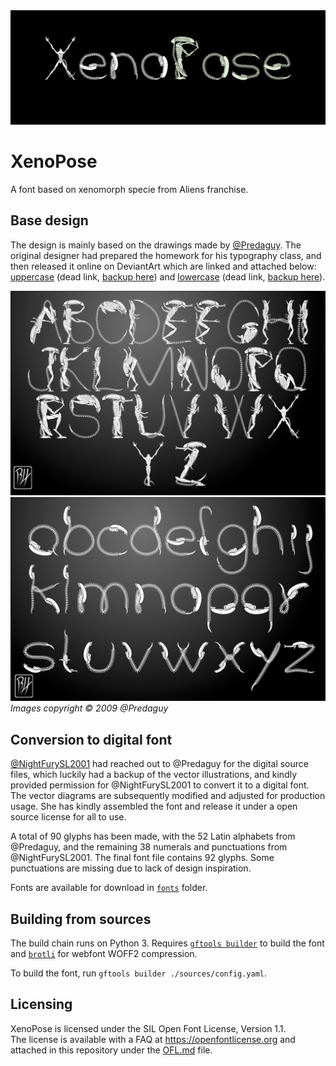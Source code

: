 <picture>
  <source media="(prefers-color-scheme: dark)" srcset="documentation/banner_dark.png">
  <source media="(prefers-color-scheme: light)" srcset="documentation/banner_light.png">
  <img alt="A few xenomorphs posing for the font at gunpoint /s" src="documentation/banner_fallback.png">
</picture>

# XenoPose

A font based on xenomorph specie from Aliens franchise.

## Base design

The design is mainly based on the drawings made by [@Predaguy](https://linktr.ee/Predaguy). The original designer had prepared the homework for his typography class, and then released it online on DeviantArt which are linked and attached below: [uppercase](http://predaguy.deviantart.com/art/Xenomorph-Font-UPPER-CASE-144698748) (dead link, [backup here](https://web.archive.org/web/20150912030939/http://predaguy.deviantart.com/art/Xenomorph-Font-UPPER-CASE-144698748)) and [lowercase](http://predaguy.deviantart.com/art/Xenomorph-Font-lower-case-144697784) (dead link, [backup here](https://web.archive.org/web/20150912023622/http://predaguy.deviantart.com/art/Xenomorph-Font-lower-case-144697784)).

![XenoPose original design: uppercase](./documentation/original_Mayusculas.jpg)
![XenoPose original design: lowercase](./documentation/original_Minusculas.jpg)
*Images copyright © 2009 @Predaguy*

## Conversion to digital font

[@NightFurySL2001](https://github.com/NightFurySL2001) had reached out to @Predaguy for the digital source files, which luckily had a backup of the vector illustrations, and kindly provided permission for @NightFurySL2001 to convert it to a digital font. The vector diagrams are subsequently modified and adjusted for production usage. She has kindly assembled the font and release it under a open source license for all to use. 

A total of 90 glyphs has been made, with the 52 Latin alphabets from @Predaguy, and the remaining 38 numerals and punctuations from @NightFurySL2001. The final font file contains 92 glyphs. Some punctuations are missing due to lack of design inspiration. 

Fonts are available for download in [`fonts`](./fonts/) folder.

## Building from sources

The build chain runs on Python 3. Requires [`gftools builder`](https://github.com/googlefonts/gftools) to build the font and [`brotli`](https://github.com/google/brotli) for webfont WOFF2 compression. 

To build the font, run `gftools builder ./sources/config.yaml`.

## Licensing

XenoPose is licensed under the SIL Open Font License, Version 1.1.  
The license is available with a FAQ at https://openfontlicense.org and attached in this repository under the [OFL.md](./OFL.md) file.